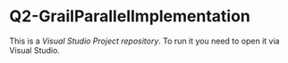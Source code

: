# Q2-GrailParallelImplementation

This is a *Visual Studio Project repository*.
To run it you need to open it via Visual Studio.

